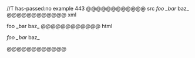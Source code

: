 //T has-passed:no
example 443
@@@@@@@@@@@@ src
*foo _bar* baz_
@@@@@@@@@@@@ xml
<?xml version="1.0" encoding="UTF-8"?>
<!DOCTYPE document SYSTEM "CommonMark.dtd">
<document xmlns="http://commonmark.org/xml/1.0">
  <paragraph>
    <emph>
      <text>foo _bar</text>
    </emph>
    <text> baz_</text>
  </paragraph>
</document>
@@@@@@@@@@@@ html
<p><em>foo _bar</em> baz_</p>
@@@@@@@@@@@@
